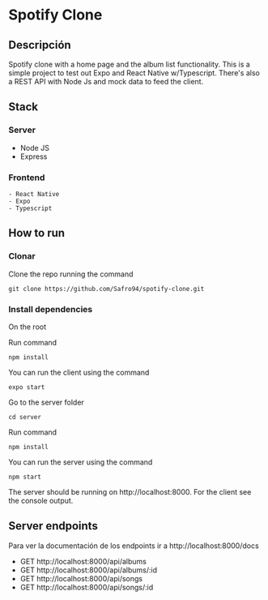 # Spotify Clone

## Descripción
Spotify clone with a home page and the album list functionality. This is a simple project to test out Expo and React Native w/Typescript. There's also a REST API with Node Js and mock data to feed the client.

## Stack

### Server
  - Node JS
  - Express

### Frontend
    - React Native
    - Expo
    - Typescript

## How to run
### Clonar

Clone the repo running the command

```
git clone https://github.com/Safro94/spotify-clone.git
```

### Install dependencies

On the root

Run command

```
npm install
```

You can run the client using the command

```
expo start
```

Go to the server folder

```
cd server
```

Run command

```
npm install
```

You can run the server using the command

```
npm start
```

The server should be running on http://localhost:8000. For the client see the console output.

## Server endpoints

Para ver la documentación de los endpoints ir a http://localhost:8000/docs

- GET http://localhost:8000/api/albums
- GET http://localhost:8000/api/albums/:id
- GET http://localhost:8000/api/songs
- GET http://localhost:8000/api/songs/:id
